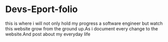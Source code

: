 # Devs-Eport-folio
this is where i will not only hold my progress a software engineer but watch this website grow from the ground up.As i document every change to the website.And post about my everyday life
